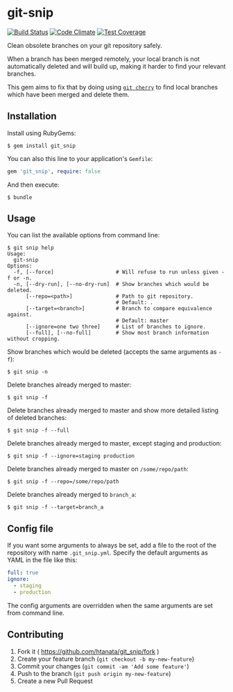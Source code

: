 # git-snip

[![Build Status](https://travis-ci.org/htanata/git_snip.svg?branch=master)](https://travis-ci.org/htanata/git_snip)
[![Code Climate](https://codeclimate.com/github/htanata/git_snip/badges/gpa.svg)](https://codeclimate.com/github/htanata/git_snip)
[![Test Coverage](https://codeclimate.com/github/htanata/git_snip/badges/coverage.svg)](https://codeclimate.com/github/htanata/git_snip)

Clean obsolete branches on your git repository safely.

When a branch has been merged remotely, your local branch is not automatically
deleted and will build up, making it harder to find your relevant branches.

This gem aims to fix that by doing using [`git cherry`][git-cherry] to find
local branches which have been merged and delete them.

## Installation

Install using RubyGems:

    $ gem install git_snip

You can also this line to your application's `Gemfile`:

```ruby
gem 'git_snip', require: false
```

And then execute:

    $ bundle

## Usage

You can list the available options from command line:

    $ git snip help
    Usage:
      git-snip
    Options:
      -f, [--force]                    # Will refuse to run unless given -f or -n.
      -n, [--dry-run], [--no-dry-run]  # Show branches which would be deleted.
          [--repo=<path>]              # Path to git repository.
                                       # Default: .
          [--target=<branch>]          # Branch to compare equivalence against.
                                       # Default: master
          [--ignore=one two three]     # List of branches to ignore.
          [--full], [--no-full]        # Show most branch information without cropping.

Show branches which would be deleted (accepts the same arguments as `-f`):

    $ git snip -n

Delete branches already merged to master:

    $ git snip -f

Delete branches already merged to master and show more detailed listing of
deleted branches:

    $ git snip -f --full

Delete branches already merged to master, except staging and production:

    $ git snip -f --ignore=staging production

Delete branches already merged to master on `/some/repo/path`:

    $ git snip -f --repo=/some/repo/path

Delete branches already merged to `branch_a`:

    $ git snip -f --target=branch_a

## Config file

If you want some arguments to always be set, add a file to the root of the
repository with name `.git_snip.yml`. Specify the default arguments as YAML in
the file like this:

```yaml
full: true
ignore:
  - staging
  - production
```

The config arguments are overridden when the same arguments are set from command
line.

## Contributing

1. Fork it ( https://github.com/htanata/git_snip/fork )
2. Create your feature branch (`git checkout -b my-new-feature`)
3. Commit your changes (`git commit -am 'Add some feature'`)
4. Push to the branch (`git push origin my-new-feature`)
5. Create a new Pull Request

[git-cherry]: http://git-scm.com/docs/git-cherry

